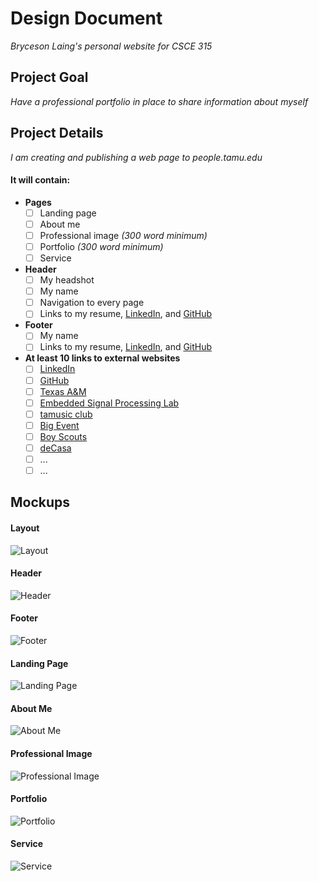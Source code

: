 # Design Document


_Bryceson Laing's personal website for CSCE 315_

## Project Goal
_Have a professional portfolio in place to share information about myself_

## Project Details
_I am creating and publishing a web page to people.tamu.edu_

#### It will contain:

  - **Pages**
    - [ ] Landing page
    - [ ] About me
    - [ ] Professional image _(300 word minimum)_
    - [ ] Portfolio _(300 word minimum)_
    - [ ] Service
  
  - **Header**
    - [ ] My headshot
    - [ ] My name
    - [ ] Navigation to every page
    - [ ] Links to my resume, [LinkedIn](https://www.linkedin.com/in/brycesonlaing/), and [GitHub](https://github.com/bklaing2/)
  
  - **Footer**
    - [ ] My name
    - [ ] Links to my resume, [LinkedIn](https://www.linkedin.com/in/brycesonlaing/), and [GitHub](https://github.com/bklaing2/)
    
  - **At least 10 links to external websites**
    - [ ] [LinkedIn](https://www.linkedin.com/in/brycesonlaing/)
    - [ ] [GitHub](https://github.com/bklaing2/)
    - [ ] [Texas A&M](https://www.tamu.edu/)
    - [ ] [Embedded Signal Processing Lab](https://jafari.tamu.edu/)
    - [ ] [tamusic club](https://stuactonline.tamu.edu/app/organization/profile/public/id/1763)
    - [ ] [Big Event](https://bigevent.tamu.edu/)
    - [ ] [Boy Scouts](https://www.scouting.org/)
    - [ ] [deCasa](https://decasamusic.com/)
    - [ ] ...
    - [ ] ...

## Mockups

#### Layout
![Layout](./mockups/layout.jpg)

#### Header
![Header](./mockups/header.jpg)

#### Footer
![Footer](./mockups/footer.jpg)

#### Landing Page
![Landing Page](./mockups/landing-page.jpg)

#### About Me
![About Me](./mockups/about-me.jpg)

#### Professional Image
![Professional Image](./mockups/professional-image.jpg)

#### Portfolio
![Portfolio](./mockups/portfolio.jpg)

#### Service
![Service](./mockups/service.jpg)
